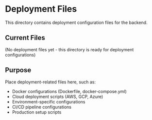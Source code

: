 # Deployment Files

This directory contains deployment configuration files for the backend.

## Current Files

(No deployment files yet - this directory is ready for deployment configurations)

## Purpose

Place deployment-related files here, such as:
- Docker configurations (Dockerfile, docker-compose.yml)
- Cloud deployment scripts (AWS, GCP, Azure)
- Environment-specific configurations
- CI/CD pipeline configurations
- Production setup scripts